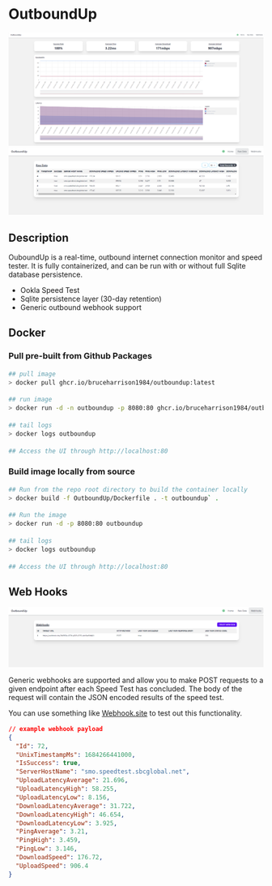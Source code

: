 # OutboundUp

![Home Screen](homescreen-preview.png)
![Raw Data](rawdata-preview.png)

## Description

OuboundUp is a real-time, outbound internet connection monitor and speed tester. It is fully containerized, and can be run with or without full Sqlite database persistence.

- Ookla Speed Test
- Sqlite persistence layer (30-day retention)
- Generic outbound webhook support

## Docker

### Pull pre-built from Github Packages

```sh
## pull image
> docker pull ghcr.io/bruceharrison1984/outboundup:latest

## run image
> docker run -d -n outboundup -p 8080:80 ghcr.io/bruceharrison1984/outboundup:latest

## tail logs
> docker logs outboundup

## Access the UI through http://localhost:80
```

### Build image locally from source

```sh
## Run from the repo root directory to build the container locally
> docker build -f OutboundUp/Dockerfile . -t outboundup` .

## Run the image
> docker run -d -p 8080:80 outboundup

## tail logs
> docker logs outboundup

## Access the UI through http://localhost:80
```

## Web Hooks

![Web Hooks](webhooks-preview.png)

Generic webhooks are supported and allow you to make POST requests to a given endpoint after each Speed Test has concluded. The body of the request will contain the JSON encoded results of the speed test.

You can use something like [Webhook.site](https://webhook.site/) to test out this functionality.

```json
// example webhook payload
{
  "Id": 72,
  "UnixTimestampMs": 1684266441000,
  "IsSuccess": true,
  "ServerHostName": "smo.speedtest.sbcglobal.net",
  "UploadLatencyAverage": 21.696,
  "UploadLatencyHigh": 58.255,
  "UploadLatencyLow": 8.156,
  "DownloadLatencyAverage": 31.722,
  "DownloadLatencyHigh": 46.654,
  "DownloadLatencyLow": 3.925,
  "PingAverage": 3.21,
  "PingHigh": 3.459,
  "PingLow": 3.146,
  "DownloadSpeed": 176.72,
  "UploadSpeed": 906.4
}
```
